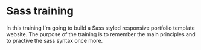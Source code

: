 # Sass training
In this training I'm going to build a Sass styled responsive portfolio template website.
The purpose of the training is to remember the main principles and to practive the sass syntax once more.